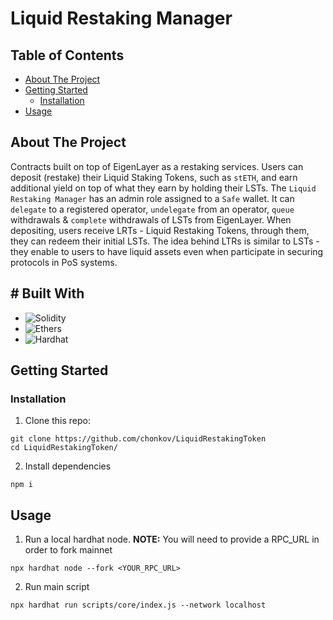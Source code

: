 # Liquid Restaking Manager

## Table of Contents

- [About The Project](#about-the-project)
- [Getting Started](#getting-started)
  - [Installation](#installation)
- [Usage](#usage)

## About The Project

Contracts built on top of EigenLayer as a restaking services. Users can deposit (restake) their Liquid Staking Tokens, such as `stETH`, and earn additional yield on top of what they earn by holding their LSTs. The `Liquid Restaking Manager` has an admin role assigned to a `Safe` wallet. It can `delegate` to a registered operator, `undelegate` from an operator, `queue` withdrawals & `complete` withdrawals of LSTs from EigenLayer. When depositing, users receive LRTs - Liquid Restaking Tokens, through them, they can redeem their initial LSTs. The idea behind LTRs is similar to LSTs - they enable to users to have liquid assets even when participate in securing protocols in PoS systems.

## # Built With

- ![Solidity]
- ![Ethers]
- ![Hardhat]

## Getting Started

### Installation

1. Clone this repo:

```
git clone https://github.com/chonkov/LiquidRestakingToken
cd LiquidRestakingToken/
```

2. Install dependencies

```
npm i
```

## Usage

1. Run a local hardhat node. **NOTE:** You will need to provide a RPC_URL in order to fork mainnet

```
npx hardhat node --fork <YOUR_RPC_URL>
```

2. Run main script

```
npx hardhat run scripts/core/index.js --network localhost
```

[solidity]: https://img.shields.io/badge/Solidity-%23363636.svg?style=for-the-badge&logo=solidity&logoColor=white
[hardhat]: https://img.shields.io/badge/Hardhat-yellow?style=for-the-badge&logo=data%3Aimage%2Fpng%3Bbase64%2CiVBORw0KGgoAAAANSUhEUgAAADAAAAAwCAYAAABXAvmHAAAF8klEQVR42u1YA5BzWRM9Y%2F7%2F7n62bdu2Cmvbtm3bKq5t22PbiDnRS2%2F3zqt8qdS8zCTDqkpXnbo3T%2Fec27cxg5jFLGYxi9mAMiIkkh0jyIoZZMJCMmMRGTCLHBhF%2BUgeqKTTyYJjmPQLPP7DKGfitTw2qJB5BV%2FL4fF1fu4Unh81MMhbMIjxC4MiRD45MXYgkL%2BEYY5CgI3MuF6%2B0S9HRjHiHL8R%2BX4zLEzCH4UAP8NCVuSxkHPlm71PvAwpZMAqnw4%2FKXooikGI9AgUxk8sZhURUtAb5qzDaG8r7mTyBh5J4DfK4j0KA4u4k%2FQYjZ40asFwbzPe9zTD42kCCbwtnRMy1sSRrTEpUhEexgdkx%2FCeIa%2FDKFcDfnI3gILh04Un4tGDLjkvmZ56dA75jHHReONnqR3ojrnqMMVVj694pGCIAL8pPIFvP46ncWPT6LjjtlP2L0OiO1JmfM3jlGh3%2Fn9ttXiR4WNQMNyNLMCsvbClPo5OOT6ZMjLSac%2B%2BvXTfXYvI0ZwYjQifYsZLwgWRWlsNTmqrhodBofA2h1%2F483fjadBR6ZSenk679%2B6lg4d2018%2FDIvWCx6fHqcgErOVYZazCo2OSlAo%2BHrY82%2BoiqPlS1KFfECA4Pzz15O1PjliAeJpRY8mtwGzu9yMOarwjqMCZGc4QiACwuX%2Fay9LCpAPFiB44elZUXnB1wrJeu8RIQmdGZPezB7Q2ctBHYEFaJ7%2F376Jp4kT0jQFnHDCNir666ioBHgaoeNsuLXTSmsvw4O2EijWUpC1hMGjLQjOmo4XcbaALj0%2FiTIz0zUF7N2%2Fh55%2BbA65dQkRCeAjJNlPcdXi4bCV2lGMUUz%2BH2sxSAuueo1dMoJ%2B%2BCyelixK1RRw3rnrKfe3waSY4iITYARxUiFnLbKlI4CWMcHVlkJ4LUUgLbibtIPN2gCuvKCbrk6iiePTAmn0eD46rzw3g72UKOmUn408kPnoCnzWSqyFlpkKcZu5ABQO3lZtD3z%2FSTw9%2FVAi1RXF0Y%2FsjZOPS6Z7uQbk8a63VqbRB29OpJxfI%2FcAg8mriaQSd0DLzPn4jkHhoOi1F3Gwd049IZlWLk%2FlWpAQ6IWkBlx04Tp64J6F5GpVz3%2BkAqpB9jJGOX7QSp9xTNBoYpLa6LyF0HMdmD0zlQYNSqerL02i55%2BaxYVsF51xxiayqHUgKgE1gURiplsQj1CzFGCQKRcUFnldW%2ByL9xJowvi0QBAff%2Fw2%2BuvHoVGTVz0QSCSNJRiCUNNlY5qRSWoiAgEuHehGDuT%2F%2Fz%2Bd9h3YQy8%2FN5M8hvhuC7AUtkOfixkINePfmGfMAYVFbpcX5F2KozUrU%2Bnii9aSvjpVrnULjqrDcWjMw7yOBWSDBIYgGBmmXHlR1Ee26M9fxFPBn4Nk3m1whxA4ysZCzOlQgCGrfZelAovLpO%2BXtOnTS%2F8jiDx%2FM3pEgLNG3f1s5hd8hOhbJMp%2F0HwGPKd2mQMasplkxjPCWbiDDBjDF3LD7qJJXuo9Uhpr%2BsnM0HqOOQt38GQSX2hQL5J4wVUvQSONXKCF8HP%2BVatw74LbZjnCfqk5XPn9nDYVrsCKNHPMTQkS1SDcQSZM8LSg2l4JMheqBSvvMMx58AenUhHnN%2FXCrpvk22ryyGqH%2Fp8O5jmQzVS4J6sW7qB8ZJqLcAUHyB8swKX2PIHKGyzEpIqwlbX%2FXewziNe6d1QkMbgapE3gjQoiL%2BDffkHINRePfzCfK4Q7xIiQpCvESHMuFpsKcSkLeotTZjUfHd9%2FglR3qmK4JqjC5HqhHLGugY%2BDP3jO3wx8L4hoKBRjFqrZM28Z%2FmZuf2Ox7i%2BMzO%2FsX%2FVEiJP2wlqElUz0ZF7oFl7wJRbzOc%2BzeNFiRjkvXMUfr%2BWFGnihRp4367PQyr91AqM6l2uMFr7fJM%2FKO3yviq%2BV8%2B9inmfxtz7n%2BUuMW%2Fj6yYZcrBQOwgU9adJMtbL77HkYbs7BREM%2BZvG4iHdoRevfWMttyUY%2Bs5sZW1RslmtGvifPyLPqOxPlG9SMDPkmYhazmMUsZn1t%2FwIh4A6mR358%2FAAAAABJRU5ErkJggg%3D%3D
[ethers]: https://img.shields.io/badge/ethers.js-2535a0?style=for-the-badge&logo=data%3Aimage%2Fpng%3Bbase64%2CiVBORw0KGgoAAAANSUhEUgAAAGQAAAA6CAYAAABGZvzTAAAABmJLR0QA%2FwD%2FAP%2BgvaeTAAAGZElEQVR4nO2cW4xdVRnHf2taClSLUC6lqLWUWynGgA8GaYAGRQQvQHkBDA8QwiWN4oMJTXwh0cgDCSH4gBED6JMBFBKhhACpEkIJQoDSluu0iAKl0HZoSS9MZ34%2BrD1wOumctc8%2Ba599ZjK%2FZOdMutf51v%2Fba591%2Bda3CtNMM800k4bQtIAU6gCwDPgecDawAJgH7AO2A%2B8ATwNPAv8KIdiI0KmOOlu9SR20PK%2BpN6gzm9Y%2FpVDPUd%2FooCHG84r6nab9mPSoA%2Brt6mgXjTHGsHpd0z5NWoxd1EMZGmI8v23at0mHOkN9uIbGGONXTfs4qVDvqrExVEfUi5v2swyNT3vVq4C%2FJIqNAs8CjwEvAYPAHOAw4DzgEuCbCRtDwJIQwgddCZ7KqPPVrW3e7FH1z%2BrJCTtBXW6c9rbjgV75NilRH2zz8D5Wf9ChvdnqvYlGubAufyY16ulOPL39SF3She1ft2mQNTn9mDKof2vz0H6Uwf6tbewvy%2BBCLfRkUFcXAWcBi4GvEgfk5RPUf28I4ZoMdQ4Aq4FzDnD7eWAVcDRwUPFv24FNxEnDiyGEkW419BXGAfsW9a02b%2Bp4htWvZ9SwSN3VQf1jDKl3q9%2FOpaUx1MPVO9U9FR7E%2FTXo6WaNM6r%2BVT02t66eoJ6vbu7iAVxZg6ZTutAzxmb13NzaakX9pXFF3A0LatL2dtdNorvVH9ahr5Us%2BwbqSuDWil%2FfDvwX%2BE%2FxWQf%2FAM4FtgIDwFzgRODLHdg4BHhAXRpCWJtfYibUn9lZuHxYXaVeY2IFXrPuGeqp6gr1xQ70r1MPbkp3W9ST1J0lHdmn%2FkH9RtO6x2MMvVymfljSl5VNaz4g6uMlHXjTSbCDZ5yqbyjhz1a1k%2B6ufowzqjI8q85tWm9Z1OOMoZsU1zatdT8s9%2Bt4VT28aa2dol5ewrenmtb5OerXTE9xd6uLm9ZaBePefiqUv1f9Uu66Byp%2B7%2BIS370zhPB6RfuNEkIYBe5JFJsFnJ677qoNcqCAXStDwO8q2u4XnihR5pTclVZtkG8l7t8fQvikou1%2BYS0wnCiTfXzsuEHUAByfKPZgNTnVMIbas1J0W%2B8lijXfIMQQQruVqsC%2Fq8mpzKKa7G5J3O%2BLQX1W4v5ICGGoipguSHWhdZHdzyoNsitxf6Y6u4qYLjitJrup1XiqS%2BuYjhskhDAM7E4U6%2FVi8CQ19cutQmo7YF3uCqsOhh8n7vc6gLiZmDCXDWMkut0vZCfwcs46oXqDvJG4f0JFu1VZC1yV2eaPE%2FcfDyF8lrnOyg2SWoH3OjngKeAyNTUdL4XxwE8qePinHHVlQb0yEed5rgFNq9VHM9lakfDvhWI91h%2Bo82y%2FS7jPHmdqGHN7tctECfUMdUcb30bUs3Ppzoa6JvEWreixnmDce9ljhznBLTbOV7cl%2FLott%2FYsqFcnhK%2B3xz9r9WT1U2NyXOnjbOqJ6n2mcwMetV8PlBozzVN70Msb0HWR%2BllR%2F2r1AvWglvszjLuC56kr1actl770iHpor%2F3pCPXGhBOb7P2qHfVC9x8Hdhm7om3G8a0T9qo3W0MAMzvqTNMpNHc3pO0E9ckOH%2F54nlHPaEJ%2FZYz9b7tZierPG9S3VH3M8lmVu42ngZc2oTfLoGs8lfQwE0eCBW4KIfw%2BR31VMGa%2BLCNmMC4AjiQeixgiBgnfJR5feCaEkIrV9T%2FqpaYz3v9ovw%2BMmVEPVher31WXGBNEDnOCMSnrtFQ9E%2Fg7ML9NsUHgFyGEVTnrbhL1aOIm2dg1C9hRXFuAV0II75SxlX2doB4D3AFckSi6BrgNeKQI6fct6hxgYXEd3%2FL3AuKR7UHiyauXgJdDCB9Vrau2hZv6feA3wJmJoluAh4j99z9DCB%2FWpWkijPlVC9n%2FYbdeRxL%2FG6j1xD2Q9cW1IYSwJ6eW2lfSRcNcD%2FyU9PYvwAbir2cj8czfRmBTCCG1v91a5wBwRHHNbfmcBxwHHFt8zi%2BuI1q%2B%2FgHxoa8rtLxKfPA7y9bfDT0LbahHEfcYfkLcTKqyq7iHuFu5A9gLjPBFwsWhxASMAeArCTufEBt6sLg2ErcU1oUQtlXQlY1GQsjFG3wqsTs7rbgWEt%2FWOV2a%2FxT4H%2FFNf6%2Fl833i1HYwhJDa8WyM%2FonpF6iHAEcRu5d5TJxqs4svZjI7iSexdky548zTTDPNNP3L%2FwGTnK6sO%2BBBWAAAAABJRU5ErkJggg%3D%3D
